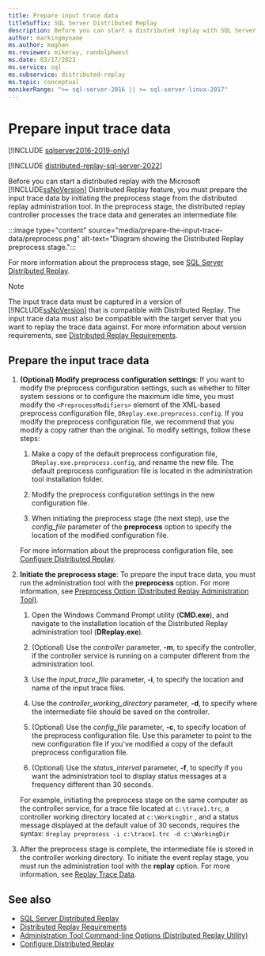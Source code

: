 ```yaml
---
title: Prepare input trace data
titleSuffix: SQL Server Distributed Replay
description: Before you can start a distributed replay with SQL Server Distributed Replay, prepare the input trace data by initiating the preprocess stage.
author: markingmyname
ms.author: maghan
ms.reviewer: mikeray, randolphwest
ms.date: 03/17/2023
ms.service: sql
ms.subservice: distributed-replay
ms.topic: conceptual
monikerRange: ">= sql-server-2016 || >= sql-server-linux-2017"
---
```

# Prepare input trace data

[!INCLUDE [sqlserver2016-2019-only](../../includes/applies-to-version/sqlserver2016-2019-only.md)]

[!INCLUDE [distributed-replay-sql-server-2022](../../includes/distributed-replay-sql-server-2022.md)]

Before you can start a distributed replay with the Microsoft [!INCLUDE[ssNoVersion](../../includes/ssnoversion-md.md)] Distributed Replay feature, you must prepare the input trace data by initiating the preprocess stage from the distributed replay administration tool. In the preprocess stage, the distributed replay controller processes the trace data and generates an intermediate file:

:::image type="content" source="media/prepare-the-input-trace-data/preprocess.png" alt-text="Diagram showing the Distributed Replay preprocess stage.":::

For more information about the preprocess stage, see [SQL Server Distributed Replay](../../tools/distributed-replay/sql-server-distributed-replay.md).

> [!NOTE]  
> The input trace data must be captured in a version of [!INCLUDE[ssNoVersion](../../includes/ssnoversion-md.md)] that is compatible with Distributed Replay. The input trace data must also be compatible with the target server that you want to replay the trace data against. For more information about version requirements, see [Distributed Replay Requirements](./sql-server-distributed-replay.md).

## Prepare the input trace data

1. **(Optional) Modify preprocess configuration settings**: If you want to modify the preprocess configuration settings, such as whether to filter system sessions or to configure the maximum idle time, you must modify the `<PreprocessModifiers>` element of the XML-based preprocess configuration file, `DReplay.exe.preprocess.config`. If you modify the preprocess configuration file, we recommend that you modify a copy rather than the original. To modify settings, follow these steps:

   1. Make a copy of the default preprocess configuration file, `DReplay.exe.preprocess.config`, and rename the new file. The default preprocess configuration file is located in the administration tool installation folder.

   1. Modify the preprocess configuration settings in the new configuration file.

   1. When initiating the preprocess stage (the next step), use the *config_file* parameter of the **preprocess** option to specify the location of the modified configuration file.

   For more information about the preprocess configuration file, see [Configure Distributed Replay](../../tools/distributed-replay/configure-distributed-replay.md).

1. **Initiate the preprocess stage**: To prepare the input trace data, you must run the administration tool with the **preprocess** option. For more information, see [Preprocess Option (Distributed Replay Administration Tool)](../../tools/distributed-replay/preprocess-option-distributed-replay-administration-tool.md).

   1. Open the Windows Command Prompt utility (**CMD.exe**), and navigate to the installation location of the Distributed Replay administration tool (**DReplay.exe**).

   1. (Optional) Use the *controller* parameter, **-m**, to specify the controller, if the controller service is running on a computer different from the administration tool.

   1. Use the *input_trace_file* parameter, **-i**, to specify the location and name of the input trace files.

   1. Use the *controller_working_directory* parameter, **-d**, to specify where the intermediate file should be saved on the controller.

   1. (Optional) Use the *config_file* parameter, **-c**, to specify location of the preprocess configuration file. Use this parameter to point to the new configuration file if you've modified a copy of the default preprocess configuration file.

   1. (Optional) Use the *status_interval* parameter, **-f**, to specify if you want the administration tool to display status messages at a frequency different than 30 seconds.

   For example, initiating the preprocess stage on the same computer as the controller service, for a trace file located at `c:\trace1.trc`, a controller working directory located at `c:\WorkingDir` , and a status message displayed at the default value of 30 seconds, requires the syntax: `dreplay preprocess -i c:\trace1.trc -d c:\WorkingDir`

1. After the preprocess stage is complete, the intermediate file is stored in the controller working directory. To initiate the event replay stage, you must run the administration tool with the **replay** option. For more information, see [Replay Trace Data](../../tools/distributed-replay/replay-trace-data.md).

## See also

- [SQL Server Distributed Replay](../../tools/distributed-replay/sql-server-distributed-replay.md)
- [Distributed Replay Requirements](./sql-server-distributed-replay.md)
- [Administration Tool Command-line Options (Distributed Replay Utility)](../../tools/distributed-replay/administration-tool-command-line-options-distributed-replay-utility.md)
- [Configure Distributed Replay](../../tools/distributed-replay/configure-distributed-replay.md)

